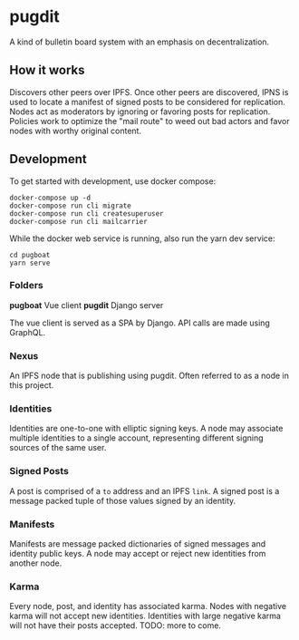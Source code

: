 # pugdit

A kind of bulletin board system with an emphasis on decentralization.


## How it works

Discovers other peers over IPFS.
Once other peers are discovered, IPNS is used to locate a manifest of signed posts to be considered for replication.
Nodes act as moderators by ignoring or favoring posts for replication.
Policies work to optimize the "mail route" to weed out bad actors and favor nodes with worthy original content.


## Development

To get started with development, use docker compose:

    docker-compose up -d
    docker-compose run cli migrate
    docker-compose run cli createsuperuser
    docker-compose run cli mailcarrier


While the docker web service is running, also run the yarn dev service:

    cd pugboat
    yarn serve


### Folders

**pugboat** Vue client
**pugdit** Django server

The vue client is served as a SPA by Django. API calls are made using GraphQL.


### Nexus

An IPFS node that is publishing using pugdit. Often referred to as a node in this project.

### Identities

Identities are one-to-one with elliptic signing keys. 
A node may associate multiple identities to a single account, representing different signing sources of the same user.


### Signed Posts

A post is comprised of a `to` address and an IPFS `link`. 
A signed post is a message packed tuple of those values signed by an identity.


### Manifests

Manifests are message packed dictionaries of signed messages and identity public keys.
A node may accept or reject new identities from another node.

### Karma

Every node, post, and identity has associated karma.
Nodes with negative karma will not accept new identities.
Identities with large negative karma will not have their posts accepted.
TODO: more to come.

